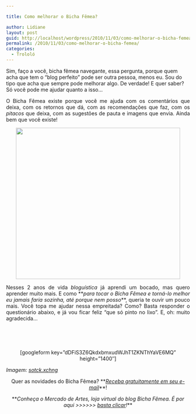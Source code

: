 ```yaml
---

title: Como melhorar o Bicha Fêmea?

author: Lidiane
layout: post
guid: http://localhost/wordpress/2010/11/03/como-melhorar-o-bicha-femea/
permalink: /2010/11/03/como-melhorar-o-bicha-femea/
categories:
  - Trololó
---
```

Sim, faço a você, bicha fêmea navegante, essa pergunta, porque quem acha que tem o “blog perfeito” pode ser outra pessoa, menos eu. Sou do tipo que acha que sempre pode melhorar algo. De verdade! E quer saber? Só você pode me ajudar quanto a isso…

<p style="text-align: justify;">
  O Bicha Fêmea existe porque você me ajuda com os comentários que deixa, com os retornos que dá, com as recomendações que faz, com os <em>pitacos</em> que deixa, com as sugestões de pauta e imagens que envia. Ainda bem que você existe!
</p>

<!--more-->

<p style="text-align: center;">
  <a href="http://www.trololodemulher.com.br/blog/wp-content/uploads/2010/10/Pesquisa-de-satisfacao.jpg"><img class="alignnone size-full wp-image-5360" title="Pesquisa de satisfação" src="http://www.trololodemulher.com.br/blog/wp-content/uploads/2010/10/Pesquisa-de-satisfacao.jpg" alt="" width="450" height="414" /></a>
</p>

<p style="text-align: justify;">
  Nesses 2 anos de vida <em>bloguística</em> já aprendi um bocado, mas quero aprender muito mais. E como **<em>para tocar o Bicha Fêmea e torná-lo melhor eu jamais faria sozinha, até porque nem posso</em>**, queria te ouvir um pouco mais. Você topa me ajudar nessa empreitada? Como? Basta responder o questionário abaixo, e já vou ficar feliz “que só pinto no lixo”. E, oh: muito agradecida…
</p>

<p style="text-align: justify;">
   
</p>

<p style="text-align: justify;">
   
</p>

<p style="text-align: center;">
  [googleform key=&#8221;dDFiS3Z6QkdxbmxudWJhT1ZKNThYaVE6MQ&#8221; height=&#8221;1400&#8243;]
</p>

<p style="text-align: justify;">
  <em>Imagem: </em><a href="http://www.sxc.hu/" target="_blank"><em>sotck.xchng</em></a>
</p>

<p style="text-align: center;">
  Quer as novidades do Bicha Fêmea? **<em><a href="http://feedburner.google.com/fb/a/mailverify?uri=blogbichafemea&loc=pt_BR">Receba gratuitamente em seu e-mail</a></em>**!
</p>

<p style="text-align: center;">
  **<em>Conheça o Mercado de Artes, loja virtual do blog Bicha Fêmea. É por aqui >>>>>> </em><a href="http://www.trololodemulher.com.br/loja/"><em>basta clicar</em></a><em>!</em>**
</p>